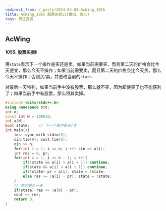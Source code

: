 ```yaml
---
redirect_from: /_posts/2024-04-04-AcWing_1055
title: AcWing_1055 股票买卖II(模拟、贪心)
tags: 算法竞赛
---
```


## AcWing

#### 1055. 股票买卖II

用`state`表示下一个操作是买还是卖。如果当前需要买，而且第二天的价格会比今天便宜，那么今天不操作；如果当前需要卖，而且第二天的价格会比今天贵，那么今天不操作；否则买/卖，并更改当前的`state`.

对最后一天特判，如果当前手中没有股票，那么就不买，因为即使买了也不能获利了；如果当前手中有股票，那么将其卖掉。

```cpp
#include <bits/stdc++.h>
using namespace std;
int n;
const int N = 100010;
int a[N];
bool state;    // 下一个操作是买/卖
int main(){
    ios::sync_with_stdio(0);
    cin.tie(0); cout.tie(0);
    cin >> n;
    for(int i = 1; i <= n; i ++) cin >> a[i];
    int res = 0, pr;
    for(int i = 1; i <= n - 1; i ++){
        if(!state && a[i] > a[i + 1]) continue;
        if(state && a[i] < a[i + 1]) continue;
        if(!state) pr = a[i], state = !state;
        else res += (a[i] - pr), state = !state;
    }
    // 特判最后一天
    if(state) res += (a[n] - pr);
    cout << res;
    return 0;
}
```
